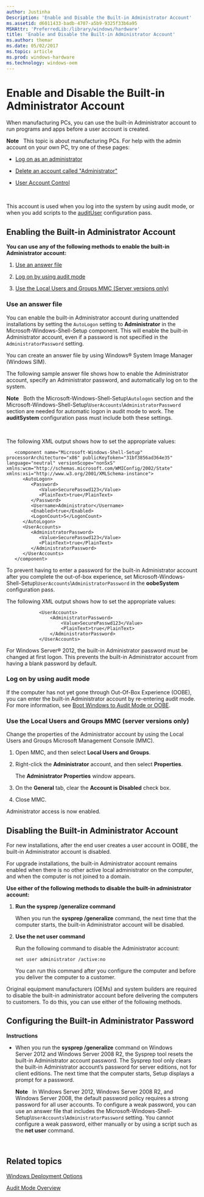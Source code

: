 ```yaml
---
author: Justinha
Description: 'Enable and Disable the Built-in Administrator Account'
ms.assetid: d6011433-badb-4707-a5b9-9325f33b6a95
MSHAttr: 'PreferredLib:/library/windows/hardware'
title: 'Enable and Disable the Built-in Administrator Account'
ms.author: themar
ms.date: 05/02/2017
ms.topic: article
ms.prod: windows-hardware
ms.technology: windows-oem
---
```


# Enable and Disable the Built-in Administrator Account


When manufacturing PCs, you can use the built-in Administrator account to run programs and apps before a user account is created.

**Note**  
This topic is about manufacturing PCs. For help with the admin account on your own PC, try one of these pages:

-   [Log on as an administrator](http://go.microsoft.com/fwlink/?LinkId=506857)

-   [Delete an account called "Administrator"](http://go.microsoft.com/fwlink/?LinkId=506858)

-   [User Account Control](http://go.microsoft.com/fwlink/?LinkId=277139)

 

This account is used when you log into the system by using audit mode, or when you add scripts to the [auditUser](audituser.md) configuration pass.

## <span id="Enabling_the_Built-in_Administrator_Account"></span><span id="enabling_the_built-in_administrator_account"></span><span id="ENABLING_THE_BUILT-IN_ADMINISTRATOR_ACCOUNT"></span>Enabling the Built-in Administrator Account


**You can use any of the following methods to enable the built-in Administrator account:**

1.  [Use an answer file](#useananswerfile)

2.  [Log on by using audit mode](#logonusingauditmode)

3.  [Use the Local Users and Groups MMC (Server versions only)](#usemmcconsole)

### <span id="UseAnAnswerFile"></span><span id="useananswerfile"></span><span id="USEANANSWERFILE"></span>Use an answer file

You can enable the built-in Administrator account during unattended installations by setting the `AutoLogon` setting to **Administrator** in the Microsoft-Windows-Shell-Setup component. This will enable the built-in Administrator account, even if a password is not specified in the `AdministratorPassword` setting.

You can create an answer file by using Windows® System Image Manager (Windows SIM).

The following sample answer file shows how to enable the Administrator account, specify an Administrator password, and automatically log on to the system.

**Note**  
Both the Microsoft-Windows-Shell-Setup\\`Autologon` section and the Microsoft-Windows-Shell-Setup\\`UserAccounts`\\`AdministratorPassword` section are needed for automatic logon in audit mode to work. The **auditSystem** configuration pass must include both these settings.

 

The following XML output shows how to set the appropriate values:

```
   <component name="Microsoft-Windows-Shell-Setup" processorArchitecture="x86" publicKeyToken="31bf3856ad364e35" language="neutral" versionScope="nonSxS" xmlns:wcm="http://schemas.microsoft.com/WMIConfig/2002/State" xmlns:xsi="http://www.w3.org/2001/XMLSchema-instance">
      <AutoLogon>
         <Password>
            <Value>SecurePasswd123</Value> 
            <PlainText>true</PlainText> 
         </Password>
         <Username>Administrator</Username> 
         <Enabled>true</Enabled> 
         <LogonCount>5</LogonCount> 
      </AutoLogon>
      <UserAccounts>
         <AdministratorPassword>
            <Value>SecurePasswd123</Value> 
            <PlainText>true</PlainText> 
         </AdministratorPassword>
      </UserAccounts>
   </component>
```

To prevent having to enter a password for the built-in Administrator account after you complete the out-of-box experience, set Microsoft-Windows-Shell-Setup\\`UserAccounts`\\`AdministratorPassword` in the **oobeSystem** configuration pass.

The following XML output shows how to set the appropriate values:

```
            <UserAccounts>
                <AdministratorPassword>
                    <Value>SecurePasswd123</Value>
                    <PlainText>true</PlainText>
                </AdministratorPassword>
            </UserAccounts>
```

For Windows Server® 2012, the built-in Administrator password must be changed at first logon. This prevents the built-in Administrator account from having a blank password by default.

### <span id="LogOnUsingAuditMode"></span><span id="logonusingauditmode"></span><span id="LOGONUSINGAUDITMODE"></span>Log on by using audit mode

If the computer has not yet gone through Out-Of-Box Experience (OOBE), you can enter the built-in Administrator account by re-entering audit mode. For more information, see [Boot Windows to Audit Mode or OOBE](boot-windows-to-audit-mode-or-oobe.md).

### <span id="UseMMCConsole"></span><span id="usemmcconsole"></span><span id="USEMMCCONSOLE"></span>Use the Local Users and Groups MMC (server versions only)

Change the properties of the Administrator account by using the Local Users and Groups Microsoft Management Console (MMC).

1.  Open MMC, and then select **Local Users and Groups**.

2.  Right-click the **Administrator** account, and then select **Properties**.

    The **Administrator Properties** window appears.

3.  On the **General** tab, clear the **Account is Disabled** check box.

4.  Close MMC.

Administrator access is now enabled.

## <span id="Disabling_the_Built-in_Administrator_Account"></span><span id="disabling_the_built-in_administrator_account"></span><span id="DISABLING_THE_BUILT-IN_ADMINISTRATOR_ACCOUNT"></span>Disabling the Built-in Administrator Account


For new installations, after the end user creates a user account in OOBE, the built-in Administrator account is disabled.

For upgrade installations, the built-in Administrator account remains enabled when there is no other active local administrator on the computer, and when the computer is not joined to a domain.

**Use either of the following methods to disable the built-in administrator account:**

1.  **Run the sysprep /generalize command**

    When you run the **sysprep /generalize** command, the next time that the computer starts, the built-in Administrator account will be disabled.

2.  **Use the net user command**

    Run the following command to disable the Administrator account:

    ```
    net user administrator /active:no
    ```

    You can run this command after you configure the computer and before you deliver the computer to a customer.

Original equipment manufacturers (OEMs) and system builders are required to disable the built-in administrator account before delivering the computers to customers. To do this, you can use either of the following methods.

## <span id="Configuring_the_Built-in_Administrator_Password"></span><span id="configuring_the_built-in_administrator_password"></span><span id="CONFIGURING_THE_BUILT-IN_ADMINISTRATOR_PASSWORD"></span>Configuring the Built-in Administrator Password


**Instructions**

-   When you run the **sysprep /generalize** command on Windows Server 2012 and Windows Server 2008 R2, the Sysprep tool resets the built-in Administrator account password. The Sysprep tool only clears the built-in Administrator account’s password for server editions, not for client editions. The next time that the computer starts, Setup displays a prompt for a password.

    **Note**  
    In Windows Server 2012, Windows Server 2008 R2, and Windows Server 2008, the default password policy requires a strong password for all user accounts. To configure a weak password, you can use an answer file that includes the Microsoft-Windows-Shell-Setup\\`UserAccounts`\\`AdministratorPassword` setting. You cannot configure a weak password, either manually or by using a script such as the **net user** command.

     

## <span id="related_topics"></span>Related topics


[Windows Deployment Options](windows-deployment-options.md)

[Audit Mode Overview](audit-mode-overview.md)

 

 






